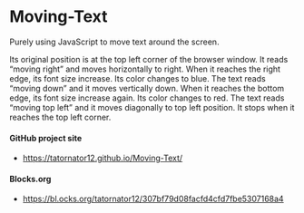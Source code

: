 # Moving-Text

Purely using JavaScript to move text around the screen.

Its original position is at the top left corner of the browser window. It reads “moving right” and moves horizontally to right. When it reaches the right edge, its font size increase. Its color changes to blue. The text reads “moving down” and it moves vertically down. When it reaches the bottom edge, its font size increase again. Its color changes to red. The text reads “moving top left” and it moves diagonally to top left position. It stops when it reaches the top left corner.

#### GitHub project site

* <https://tatornator12.github.io/Moving-Text/>

#### Blocks.org

* <https://bl.ocks.org/tatornator12/307bf79d08facfd4cfd7fbe5307168a4>
